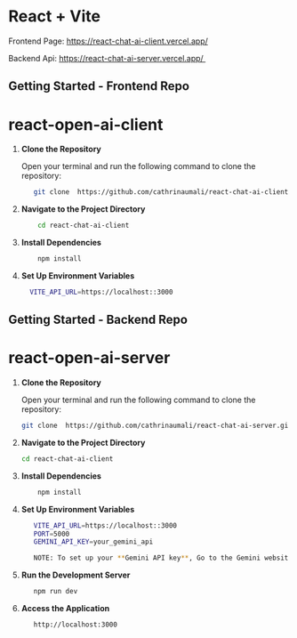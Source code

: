 # React + Vite

Frontend Page: https://react-chat-ai-client.vercel.app/

Backend Api: https://react-chat-ai-server.vercel.app/ 

## Getting Started - Frontend Repo
# react-open-ai-client

1. **Clone the Repository**

   Open your terminal and run the following command to clone the repository:

   ```bash
      git clone  https://github.com/cathrinaumali/react-chat-ai-client.git
   
2. **Navigate to the Project Directory**
   ```bash
       cd react-chat-ai-client
   
3. **Install Dependencies**
   ```bash
       npm install
5. **Set Up Environment Variables**
     ```bash
       VITE_API_URL=https://localhost::3000


## Getting Started - Backend Repo
# react-open-ai-server
 

1. **Clone the Repository**

   Open your terminal and run the following command to clone the repository:

   ```bash
   git clone  https://github.com/cathrinaumali/react-chat-ai-server.git
   
2. **Navigate to the Project Directory**
     ```bash
    cd react-chat-ai-client

3. **Install Dependencies**

     ```bash
         npm install   
  
5. **Set Up Environment Variables**
   ```bash
      VITE_API_URL=https://localhost::3000
      PORT=5000
      GEMINI_API_KEY=your_gemini_api
   
      NOTE: To set up your **Gemini API key**, Go to the Gemini website and create an account. 

6. **Run the Development Server**
   ```bash
      npm run dev

7. **Access the Application**
   ```bash
      http://localhost:3000
         


